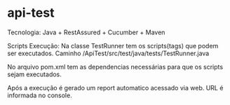 # api-test

Tecnologia: Java + RestAssured + Cucumber + Maven

Scripts Execução: Na classe TestRunner tem os scripts(tags) que podem ser executados. Caminho /ApiTest/src/test/java/tests/TestRunner.java

No arquivo pom.xml tem as dependencias necessárias para que os scripts sejam executados.

Após a execução é gerado um report automatico acessado via web. URL é informada no console.
